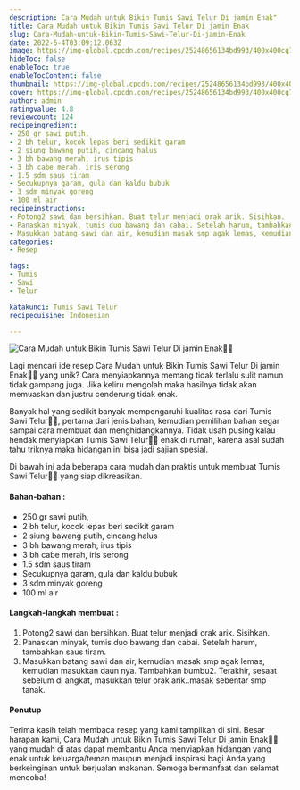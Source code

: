 ```yaml
---
description: Cara Mudah untuk Bikin Tumis Sawi Telur Di jamin Enak"
title: Cara Mudah untuk Bikin Tumis Sawi Telur Di jamin Enak
slug: Cara-Mudah-untuk-Bikin-Tumis-Sawi-Telur-Di-jamin-Enak
date: 2022-6-4T03:09:12.063Z
image: https://img-global.cpcdn.com/recipes/25248656134bd993/400x400cq70/photo.jpg
hideToc: false
enableToc: true
enableTocContent: false
thumbnail: https://img-global.cpcdn.com/recipes/25248656134bd993/400x400cq70/photo.jpg
cover: https://img-global.cpcdn.com/recipes/25248656134bd993/400x400cq70/photo.jpg
author: admin
ratingvalue: 4.8
reviewcount: 124
recipeingredient:
- 250 gr sawi putih,
- 2 bh telur, kocok lepas beri sedikit garam
- 2 siung bawang putih, cincang halus
- 3 bh bawang merah, irus tipis
- 3 bh cabe merah, iris serong
- 1.5 sdm saus tiram
- Secukupnya garam, gula dan kaldu bubuk
- 3 sdm minyak goreng
- 100 ml air
recipeinstructions:
- Potong2 sawi dan bersihkan. Buat telur menjadi orak arik. Sisihkan.
- Panaskan minyak, tumis duo bawang dan cabai. Setelah harum, tambahkan saus tiram.
- Masukkan batang sawi dan air, kemudian masak smp agak lemas, kemudian masukkan daun nya. Tambahkan bumbu2. Terakhir, sesaat sebelum di angkat, masukkan telur orak arik..masak sebentar smp tanak.
categories:
- Resep

tags:
- Tumis
- Sawi
- Telur

katakunci: Tumis Sawi Telur
recipecuisine: Indonesian

---
```


![Cara Mudah untuk Bikin Tumis Sawi Telur Di jamin Enak👩‍🍳](https://img-global.cpcdn.com/recipes/25248656134bd993/400x400cq70/photo.jpg)

Lagi mencari ide resep Cara Mudah untuk Bikin Tumis Sawi Telur Di jamin Enak👩‍🍳 yang unik? Cara menyiapkannya memang tidak terlalu sulit namun tidak gampang juga. Jika keliru mengolah maka hasilnya tidak akan memuaskan dan justru cenderung tidak enak.

Banyak hal yang sedikit banyak mempengaruhi kualitas rasa dari Tumis Sawi Telur👩‍🍳, pertama dari jenis bahan, kemudian pemilihan bahan segar sampai cara membuat dan menghidangkannya. Tidak usah pusing kalau hendak menyiapkan Tumis Sawi Telur👩‍🍳 enak di rumah, karena asal sudah tahu triknya maka hidangan ini bisa jadi sajian spesial.

Di bawah ini ada beberapa cara mudah dan praktis untuk membuat Tumis Sawi Telur👩‍🍳 yang siap dikreasikan.

<!--inarticleads1-->

#### Bahan-bahan :

- 250 gr sawi putih,
- 2 bh telur, kocok lepas beri sedikit garam
- 2 siung bawang putih, cincang halus
- 3 bh bawang merah, irus tipis
- 3 bh cabe merah, iris serong
- 1.5 sdm saus tiram
- Secukupnya garam, gula dan kaldu bubuk
- 3 sdm minyak goreng
- 100 ml air

<!--inarticleads2-->

#### Langkah-langkah membuat :

1. Potong2 sawi dan bersihkan. Buat telur menjadi orak arik. Sisihkan.
1. Panaskan minyak, tumis duo bawang dan cabai. Setelah harum, tambahkan saus tiram.
1. Masukkan batang sawi dan air, kemudian masak smp agak lemas, kemudian masukkan daun nya. Tambahkan bumbu2. Terakhir, sesaat sebelum di angkat, masukkan telur orak arik..masak sebentar smp tanak.

#### Penutup

Terima kasih telah membaca resep yang kami tampilkan di sini. Besar harapan kami, Cara Mudah untuk Bikin Tumis Sawi Telur Di jamin Enak👩‍🍳 yang mudah di atas dapat membantu Anda menyiapkan hidangan yang enak untuk keluarga/teman maupun menjadi inspirasi bagi Anda yang berkeinginan untuk berjualan makanan. Semoga bermanfaat dan selamat mencoba!